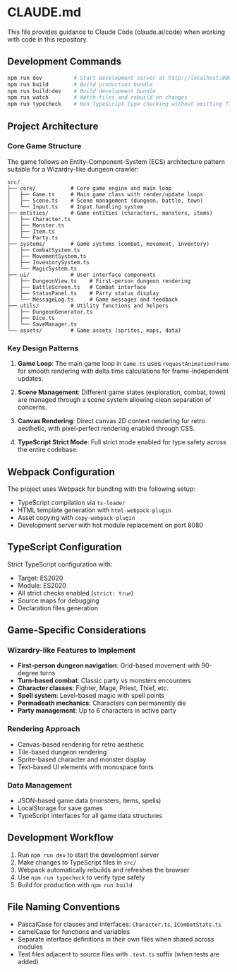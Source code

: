 # CLAUDE.md

This file provides guidance to Claude Code (claude.ai/code) when working with code in this repository.

## Development Commands

```bash
npm run dev          # Start development server at http://localhost:8080 with hot reload
npm run build        # Build production bundle
npm run build:dev    # Build development bundle
npm run watch        # Watch files and rebuild on changes
npm run typecheck    # Run TypeScript type checking without emitting files
```

## Project Architecture

### Core Game Structure
The game follows an Entity-Component-System (ECS) architecture pattern suitable for a Wizardry-like dungeon crawler:

```
src/
├── core/           # Core game engine and main loop
│   ├── Game.ts     # Main game class with render/update loops
│   ├── Scene.ts    # Scene management (dungeon, battle, town)
│   └── Input.ts    # Input handling system
├── entities/       # Game entities (characters, monsters, items)
│   ├── Character.ts
│   ├── Monster.ts
│   ├── Item.ts
│   └── Party.ts
├── systems/        # Game systems (combat, movement, inventory)
│   ├── CombatSystem.ts
│   ├── MovementSystem.ts
│   ├── InventorySystem.ts
│   └── MagicSystem.ts
├── ui/             # User interface components
│   ├── DungeonView.ts    # First-person dungeon rendering
│   ├── BattleScreen.ts   # Combat interface
│   ├── StatusPanel.ts    # Party status display
│   └── MessageLog.ts     # Game messages and feedback
├── utils/          # Utility functions and helpers
│   ├── DungeonGenerator.ts
│   ├── Dice.ts
│   └── SaveManager.ts
└── assets/         # Game assets (sprites, maps, data)
```

### Key Design Patterns

1. **Game Loop**: The main game loop in `Game.ts` uses `requestAnimationFrame` for smooth rendering with delta time calculations for frame-independent updates.

2. **Scene Management**: Different game states (exploration, combat, town) are managed through a scene system allowing clean separation of concerns.

3. **Canvas Rendering**: Direct canvas 2D context rendering for retro aesthetic, with pixel-perfect rendering enabled through CSS.

4. **TypeScript Strict Mode**: Full strict mode enabled for type safety across the entire codebase.

## Webpack Configuration

The project uses Webpack for bundling with the following setup:
- TypeScript compilation via `ts-loader`
- HTML template generation with `html-webpack-plugin`
- Asset copying with `copy-webpack-plugin`
- Development server with hot module replacement on port 8080

## TypeScript Configuration

Strict TypeScript configuration with:
- Target: ES2020
- Module: ES2020
- All strict checks enabled (`strict: true`)
- Source maps for debugging
- Declaration files generation

## Game-Specific Considerations

### Wizardry-like Features to Implement
- **First-person dungeon navigation**: Grid-based movement with 90-degree turns
- **Turn-based combat**: Classic party vs monsters encounters
- **Character classes**: Fighter, Mage, Priest, Thief, etc.
- **Spell system**: Level-based magic with spell points
- **Permadeath mechanics**: Characters can permanently die
- **Party management**: Up to 6 characters in active party

### Rendering Approach
- Canvas-based rendering for retro aesthetic
- Tile-based dungeon rendering
- Sprite-based character and monster display
- Text-based UI elements with monospace fonts

### Data Management
- JSON-based game data (monsters, items, spells)
- LocalStorage for save games
- TypeScript interfaces for all game data structures

## Development Workflow

1. Run `npm run dev` to start the development server
2. Make changes to TypeScript files in `src/`
3. Webpack automatically rebuilds and refreshes the browser
4. Use `npm run typecheck` to verify type safety
5. Build for production with `npm run build`

## File Naming Conventions

- PascalCase for classes and interfaces: `Character.ts`, `ICombatStats.ts`
- camelCase for functions and variables
- Separate interface definitions in their own files when shared across modules
- Test files adjacent to source files with `.test.ts` suffix (when tests are added)